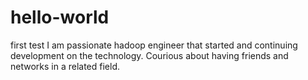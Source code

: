 # hello-world
first test
I am passionate hadoop engineer that started and continuing development on the technology.
Courious about having friends and networks in a related field.
